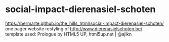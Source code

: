 # social-impact-dierenasiel-schoten
https://bermarte.github.io/the_hills_html/social-impact-dierenasiel-schoten/<br>
one pager website
restyling of http://www.dierenasielschoten.be/<br>
template used: Prologue by HTML5 UP, html5up.net | @ajlkn


